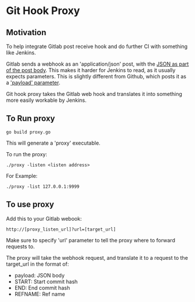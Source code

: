 # Git Hook Proxy

## Motivation

To help integrate Gitlab post receive hook and do further CI with something like Jenkins.

Gitlab sends a webhook as an 'application/json' post, with the [JSON as part of the post body](http://grab.by/qrKw).
This makes it harder for Jenkins to read, as it usually expects parameters.
This is slightly different from Github, which posts it as a ['payload' parameter](https://help.github.com/articles/post-receive-hooks).  

Git hook proxy takes the Gitlab web hook and translates it into something more easily workable by Jenkins.

## To Run proxy

    go build proxy.go

This will generate a 'proxy' executable.  

To run the proxy:

    ./proxy -listen <listen address>

For Example:

    ./proxy -list 127.0.0.1:9999

## To use proxy

Add this to your Gitlab webook: 

    http://[proxy_listen_url]?url=[target_url]

Make sure to specify 'url' parameter to tell the proxy where to forward requests to.
  
The proxy will take the webhook request, and translate it to a request to the target_url in the format of:

- payload: JSON body
- START: Start commit hash
- END: End commit hash
- REFNAME: Ref name

